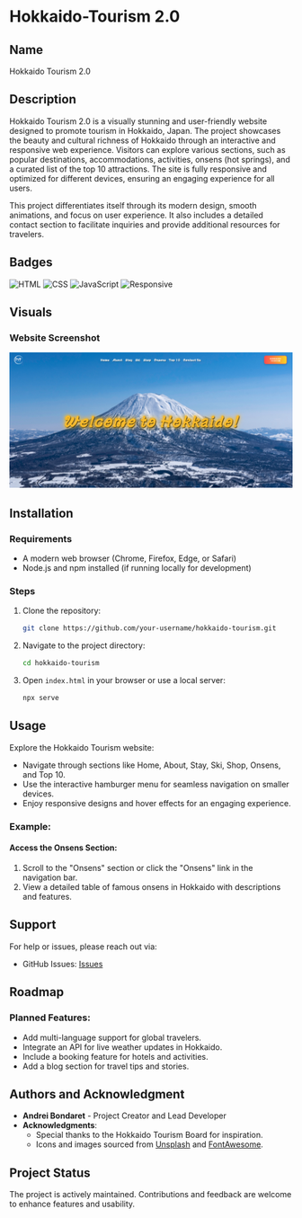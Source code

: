 # Hokkaido-Tourism 2.0

## Name
Hokkaido Tourism 2.0

## Description
Hokkaido Tourism 2.0 is a visually stunning and user-friendly website designed to promote tourism in Hokkaido, Japan. The project showcases the beauty and cultural richness of Hokkaido through an interactive and responsive web experience. Visitors can explore various sections, such as popular destinations, accommodations, activities, onsens (hot springs), and a curated list of the top 10 attractions. The site is fully responsive and optimized for different devices, ensuring an engaging experience for all users.

This project differentiates itself through its modern design, smooth animations, and focus on user experience. It also includes a detailed contact section to facilitate inquiries and provide additional resources for travelers.

## Badges
![HTML](https://img.shields.io/badge/HTML-5-orange)
![CSS](https://img.shields.io/badge/CSS-3-blue)
![JavaScript](https://img.shields.io/badge/JavaScript-ES6-yellow)
![Responsive](https://img.shields.io/badge/Responsive-Design-green)

## Visuals
### Website Screenshot
![Screenshot of the Hokkaido Tourism website](./docs/assets/images/Website%20Screenshot%20.png)

## Installation
### Requirements
- A modern web browser (Chrome, Firefox, Edge, or Safari)
- Node.js and npm installed (if running locally for development)

### Steps
1. Clone the repository:
   ```bash
   git clone https://github.com/your-username/hokkaido-tourism.git
   ```
2. Navigate to the project directory:
   ```bash
   cd hokkaido-tourism
   ```
3. Open `index.html` in your browser or use a local server:
   ```bash
   npx serve
   ```

## Usage
Explore the Hokkaido Tourism website:
- Navigate through sections like Home, About, Stay, Ski, Shop, Onsens, and Top 10.
- Use the interactive hamburger menu for seamless navigation on smaller devices.
- Enjoy responsive designs and hover effects for an engaging experience.

### Example:
#### Access the Onsens Section:
1. Scroll to the "Onsens" section or click the "Onsens" link in the navigation bar.
2. View a detailed table of famous onsens in Hokkaido with descriptions and features.

## Support
For help or issues, please reach out via:
- GitHub Issues: [Issues](https://github.com/your-username/hokkaido-tourism/issues)


## Roadmap
### Planned Features:
- Add multi-language support for global travelers.
- Integrate an API for live weather updates in Hokkaido.
- Include a booking feature for hotels and activities.
- Add a blog section for travel tips and stories.

## Authors and Acknowledgment
- **Andrei Bondaret** - Project Creator and Lead Developer
- **Acknowledgments**:
  - Special thanks to the Hokkaido Tourism Board for inspiration.
  - Icons and images sourced from [Unsplash](https://unsplash.com) and [FontAwesome](https://fontawesome.com).

## Project Status
The project is actively maintained. Contributions and feedback are welcome to enhance features and usability.

